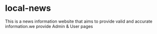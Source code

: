 # local-news
This is a news information website that aims to provide valid and accurate information.we provide Admin & User pages
